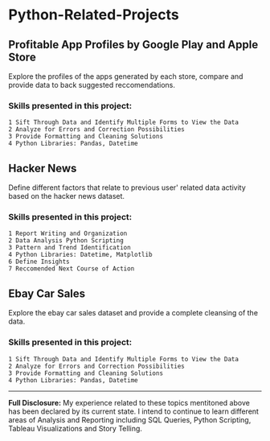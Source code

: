 # Python-Related-Projects

## Profitable App Profiles by Google Play and Apple Store
Explore the profiles of the apps generated by each store, compare and provide data to back suggested reccomendations.

### Skills presented in this project: 
```
1 Sift Through Data and Identify Multiple Forms to View the Data
2 Analyze for Errors and Correction Possibilities
3 Provide Formatting and Cleaning Solutions
4 Python Libraries: Pandas, Datetime
``` 

## Hacker News 
Define different factors that relate to previous user' related data activity based on the hacker news dataset.

### Skills presented in this project:
```
1 Report Writing and Organization
2 Data Analysis Python Scripting
3 Pattern and Trend Identification
4 Python Libraries: Datetime, Matplotlib
6 Define Insights
7 Reccomended Next Course of Action
```

## Ebay Car Sales
Explore the ebay car sales dataset and provide a complete cleansing of the data.

### Skills presented in this project: 
```
1 Sift Through Data and Identify Multiple Forms to View the Data
2 Analyze for Errors and Correction Possibilities
3 Provide Formatting and Cleaning Solutions
4 Python Libraries: Pandas, Datetime
```

---

**Full Disclosure:** My experience related to these topics mentitoned above has been declared by its current state. I intend to continue to learn different areas of Analysis and Reporting including SQL Queries, Python Scripting, Tableau Visualizations and Story Telling.

